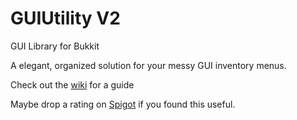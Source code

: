 # GUIUtility V2
GUI Library for Bukkit

A elegant, organized solution for your messy GUI inventory menus.

Check out the [wiki](https://github.com/VerduzcoTristan/GUIUtility/wiki) for a guide

Maybe drop a rating on [Spigot](https://www.spigotmc.org/resources/88730/) if you found this useful.
